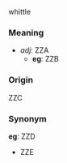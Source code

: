 whittle
### Meaning
+ _adj_: ZZA
    + __eg__: ZZB

### Origin

ZZC

### Synonym

__eg__: ZZD

+ ZZE


